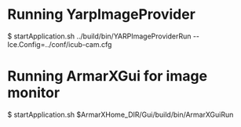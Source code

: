
# Running YarpImageProvider
$ startApplication.sh ../build/bin/YARPImageProviderRun  --Ice.Config=../conf/icub-cam.cfg

# Running ArmarXGui for image monitor
$ startApplication.sh $ArmarXHome_DIR/Gui/build/bin/ArmarXGuiRun

